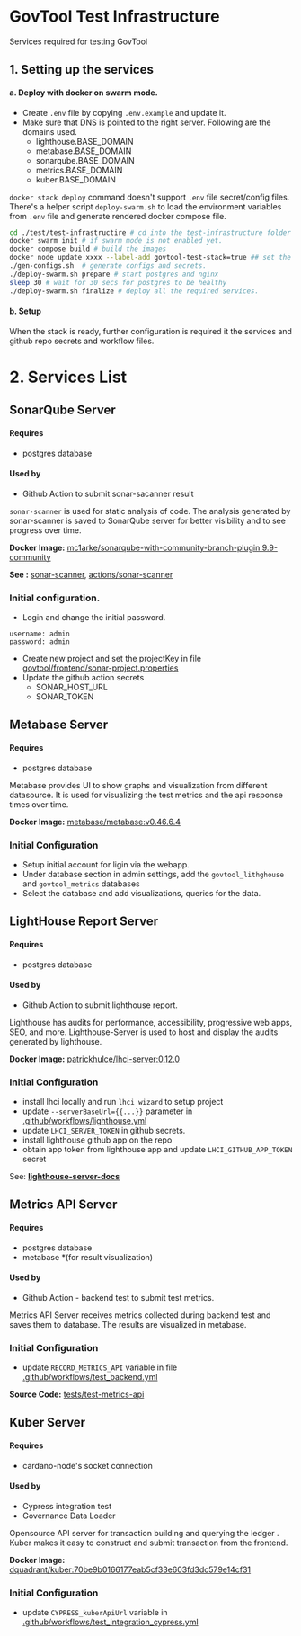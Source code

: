 GovTool Test Infrastructure
====================

Services required for testing GovTool

## 1. Setting up the services


####  a. Deploy with docker on swarm mode.

- Create `.env` file by copying `.env.example` and update it.
- Make sure that  DNS is pointed to the right server. Following are the domains used.
  - lighthouse.BASE_DOMAIN
  - metabase.BASE_DOMAIN
  - sonarqube.BASE_DOMAIN
  - metrics.BASE_DOMAIN
  - kuber.BASE_DOMAIN


`docker stack deploy` command doesn't support `.env` file secret/config files.
There's a helper script `deploy-swarm.sh` to load the environment variables from `.env` file and generate rendered docker compose file.
```bash
cd ./test/test-infrastructire # cd into the test-infrastructure folder
docker swarm init # if swarm mode is not enabled yet. 
docker compose build # build the images
docker node update xxxx --label-add govtool-test-stack=true ## set the node to be used for deploying the services
./gen-configs.sh  # generate configs and secrets.
./deploy-swarm.sh prepare # start postgres and nginx
sleep 30 # wait for 30 secs for postgres to be healthy
./deploy-swarm.sh finalize # deploy all the required services.
```

#### b. Setup
When the stack is ready, further configuration is required it the services and github repo secrets and workflow files.

# 2. Services List

## SonarQube Server
#### Requires
- postgres database

#### Used by
- Github Action to submit sonar-sacanner result

`sonar-scanner` is used for static analysis of code.
The analysis generated by sonar-scanner is saved to SonarQube server for better visibility and to see progress over time.


**Docker Image:** [mc1arke/sonarqube-with-community-branch-plugin:9.9-community](https://hub.docker.com/layers/mc1arke/sonarqube-with-community-branch-plugin/9.9-community/images/sha256-b91ac551bea0fc3b394eaf7f82ea79115e03db9ab47d26610b9e1566723a07a5?context=explore)

**See :** [sonar-scanner](https://docs.sonarsource.com/sonarqube/latest/analyzing-source-code/scanners/sonarscanner/), [actions/sonar-scanner](https://github.com/marketplace/actions/sonar-scanner)

### Initial configuration.

- Login and change the initial password.
```
username: admin
password: admin
```
- Create new project and set the projectKey in file [govtool/frontend/sonar-project.properties](../../govtool/frontend/sonar-project.properties)
- Update the github action secrets
  - SONAR_HOST_URL
  - SONAR_TOKEN


## Metabase Server
#### Requires
- postgres database

Metabase provides UI to show graphs and visualization from different datasource. 
It is used for visualizing the test metrics and the api response times over time.

**Docker Image:** [metabase/metabase:v0.46.6.4](https://hub.docker.com/layers/metabase/metabase/v0.46.6.4/images/sha256-95c60db0c87c5da9cb81f6aefd0cd548fe2c14ff8c8dcba2ea58a338865cdbd9?context=explore)

### Initial Configuration
 - Setup initial account for ligin via the webapp.
 - Under database section in admin settings, add the `govtool_lithghouse` and `govtool_metrics` databases
 - Select the database and add visualizations, queries for the data.

## LightHouse Report Server
#### Requires
- postgres database

#### Used by
- Github Action to submit lighthouse report.

Lighthouse  has audits for performance, accessibility, progressive web apps, SEO, and more.
Lighthouse-Server is used to host and display the audits generated by lighthouse.

**Docker Image:**  [patrickhulce/lhci-server:0.12.0](https://hub.docker.com/r/patrickhulce/lhci-server)

### Initial Configuration
- install lhci locally and run `lhci wizard` to setup project
- update `--serverBaseUrl={{...}}` parameter in [.github/workflows/lighthouse.yml](../../.github/workflows/lighthouse.yml)
- update `LHCI_SERVER_TOKEN` in github secrets.
- install lighthouse github app on the repo
- obtain app token from lighthouse app and update `LHCI_GITHUB_APP_TOKEN` secret

See: **[lighthouse-server-docs](https://googlechrome.github.io/lighthouse-ci/docs/server.html)**


## Metrics API Server
#### Requires
- postgres database
- metabase *(for result visualization)


#### Used by
- Github Action - backend test to submit test metrics.

Metrics API Server receives metrics collected during backend test and saves them to database.
The results are visualized in metabase.

### Initial Configuration
- update `RECORD_METRICS_API` variable in file [.github/workflows/test_backend.yml](../../.github/workflows/test_backend.yml)


**Source Code:** [tests/test-metrics-api](../test-metrics-api)

## Kuber Server
#### Requires
- cardano-node's socket connection

#### Used by
- Cypress integration test 
- Governance Data Loader 

Opensource API server for transaction building and querying the ledger .
Kuber makes it easy to construct and submit transaction from the frontend.

**Docker Image:** [dquadrant/kuber:70be9b0166177eab5cf33e603fd3dc579e14cf31](https://hub.docker.com/layers/dquadrant/kuber/70be9b0166177eab5cf33e603fd3dc579e14cf31/images/sha256-d3b3f7c2304da8c4777155b26220238b682c81a3ff2b14753a5dc41c4f151364?context=explore)

### Initial Configuration
- update `CYPRESS_kuberApiUrl` variable in [.github/workflows/test_integration_cypress.yml](../../.github/workflows/test_integration_cypress.yml)
